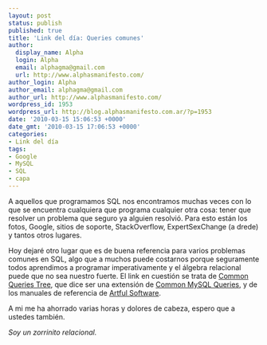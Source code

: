 ```yaml
---
layout: post
status: publish
published: true
title: 'Link del día: Queries comunes'
author:
  display_name: Alpha
  login: Alpha
  email: alphagma@gmail.com
  url: http://www.alphasmanifesto.com/
author_login: Alpha
author_email: alphagma@gmail.com
author_url: http://www.alphasmanifesto.com/
wordpress_id: 1953
wordpress_url: http://blog.alphasmanifesto.com.ar/?p=1953
date: '2010-03-15 15:06:53 +0000'
date_gmt: '2010-03-15 17:06:53 +0000'
categories:
- Link del día
tags:
- Google
- MySQL
- SQL
- capa
---
```


A aquellos que programamos SQL nos encontramos muchas veces con lo que se encuentra cualquiera que programa cualquier otra cosa: tener que resolver un problema que seguro ya alguien resolvió. Para esto están los fotos, Google, sitios de soporte, StackOverflow, ExpertSexChange (a drede) y tantos otros lugares.

Hoy dejaré otro lugar que es de buena referencia para varios problemas comunes en SQL, algo que a muchos puede costarnos porque seguramente todos aprendimos a programar imperativamente y el álgebra relacional puede que no sea nuestro fuerte. El link en cuestión se trata de [Common Queries Tree](http://www.artfulsoftware.com/infotree/queries.php?&amp;bw=1280), que dice ser una extensión de [Common MySQL Queries](http://www.artfulsoftware.com/infotree/mysqlquerytree.php), y de los manuales de referencia de [Artful Software](http://www.artfulsoftware.com/).

A mi me ha ahorrado varias horas y dolores de cabeza, espero que a ustedes también.

_Soy un zorrinito relacional._
